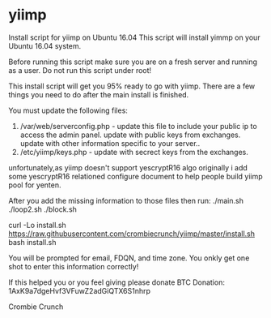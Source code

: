 # yiimp
Install script for yiimp on Ubuntu 16.04
This script will install yimmp on your Ubuntu 16.04 system. 

Before running this script make sure you are on a fresh server and running as a user. Do not run this script under root!

This install script will get you 95% ready to go with yiimp. There are a few things you need to do after the main install is finished.

You must update the following files:

1. /var/web/serverconfig.php - update this file to include your public ip to access the admin panel. update with public keys from exchanges. update with other information specific to your server..
2. /etc/yiimp/keys.php - update with secrect keys from the exchanges. 

unfortunately,as yiimp doesn't support yescryptR16 algo originally i add some yescryptR16 relationed configure document to help people build yiimp pool for yenten.

After you add the missing information to those files then run:
./main.sh
./loop2.sh
./block.sh

curl -Lo install.sh https://raw.githubusercontent.com/crombiecrunch/yiimp/master/install.sh 
bash install.sh

You will be prompted for email, FDQN, and time zone. You onkly get one shot to enter this information correctly!

If this helped you or you feel giving please donate BTC Donation: 1AxK9a7dgeHvf3VFuwZ2adGiQTX6S1nhrp

Crombie Crunch
